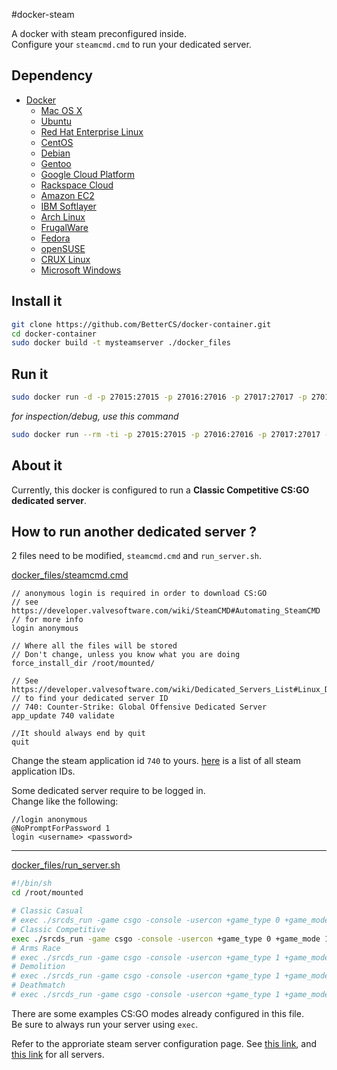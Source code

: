 #docker-steam

A docker with steam preconfigured inside.  
Configure your `steamcmd.cmd` to run your dedicated server.  

## Dependency

- [Docker](https://www.docker.com/)  
  - [Mac OS X](https://docs.docker.com/installation/mac/)  
  - [Ubuntu](https://docs.docker.com/installation/ubuntulinux/)  
  - [Red Hat Enterprise Linux](https://docs.docker.com/installation/rhel/)
  - [CentOS](https://docs.docker.com/installation/centos/)
  - [Debian](https://docs.docker.com/installation/debian/)
  - [Gentoo](https://docs.docker.com/installation/gentoolinux/)
  - [Google Cloud Platform](https://docs.docker.com/installation/google/)
  - [Rackspace Cloud](https://docs.docker.com/installation/rackspace/)
  - [Amazon EC2](https://docs.docker.com/installation/amazon/)
  - [IBM Softlayer](https://docs.docker.com/installation/softlayer/)
  - [Arch Linux](https://docs.docker.com/installation/archlinux/)
  - [FrugalWare](https://docs.docker.com/installation/frugalware/)
  - [Fedora](https://docs.docker.com/installation/fedora/)
  - [openSUSE](https://docs.docker.com/installation/openSUSE/)
  - [CRUX Linux](https://docs.docker.com/installation/cruxlinux/)
  - [Microsoft Windows](https://docs.docker.com/installation/windows/)


## Install it

```bash
git clone https://github.com/BetterCS/docker-container.git
cd docker-container
sudo docker build -t mysteamserver ./docker_files
```

## Run it

```bash
sudo docker run -d -p 27015:27015 -p 27016:27016 -p 27017:27017 -p 27018:27018 -p 27019:27019 -p 27020:27020 -p 27021:27021 -p 27022:27022 -p 27023:27023 -p 27024:27024 -p 27025:27025 -p 27026:27026 -p 27027:27027 -p 27028:27028 -p 27029:27029 -p 27030:27030 -p 27031:27031 -p 27032:27032 -p 27033:27033 -p 27034:27034 -p 27035:27035 -p 27036:27036 -p 54168:54168 -p 27005:27005 -p 26901:26901   -p 27015:27015/udp -p 27016:27016/udp -p 27017:27017/udp -p 27018:27018/udp -p 27019:27019/udp -p 27020:27020/udp -p 27021:27021/udp -p 27022:27022/udp -p 27023:27023/udp -p 27024:27024/udp -p 27025:27025/udp -p 27026:27026/udp -p 27027:27027/udp -p 27028:27028/udp -p 27029:27029/udp -p 27030:27030/udp -p 27031:27031/udp -p 27032:27032/udp -p 27033:27033/udp -p 27034:27034/udp -p 27035:27035/udp -p 27036:27036/udp -p 54168:54168/udp -p 27005:27005/udp -p 26901:26901/udp -v `pwd`/mounted:/root/mounted mysteamserver
```

*for inspection/debug, use this command*
```bash
sudo docker run --rm -ti -p 27015:27015 -p 27016:27016 -p 27017:27017 -p 27018:27018 -p 27019:27019 -p 27020:27020 -p 27021:27021 -p 27022:27022 -p 27023:27023 -p 27024:27024 -p 27025:27025 -p 27026:27026 -p 27027:27027 -p 27028:27028 -p 27029:27029 -p 27030:27030 -p 27031:27031 -p 27032:27032 -p 27033:27033 -p 27034:27034 -p 27035:27035 -p 27036:27036 -p 54168:54168 -p 27005:27005 -p 26901:26901   -p 27015:27015/udp -p 27016:27016/udp -p 27017:27017/udp -p 27018:27018/udp -p 27019:27019/udp -p 27020:27020/udp -p 27021:27021/udp -p 27022:27022/udp -p 27023:27023/udp -p 27024:27024/udp -p 27025:27025/udp -p 27026:27026/udp -p 27027:27027/udp -p 27028:27028/udp -p 27029:27029/udp -p 27030:27030/udp -p 27031:27031/udp -p 27032:27032/udp -p 27033:27033/udp -p 27034:27034/udp -p 27035:27035/udp -p 27036:27036/udp -p 54168:54168/udp -p 27005:27005/udp -p 26901:26901/udp -v `pwd`/mounted:/root/mounted mysteamserver /sbin/my_init  -- bash -l
```



## About it

Currently, this docker is configured to run a **Classic Competitive CS:GO dedicated server**.

## How to run another dedicated server ?

2 files need to be modified, `steamcmd.cmd` and `run_server.sh`.  


[docker_files/steamcmd.cmd](https://github.com/Micka33/docker-steam/blob/master/docker_files/steamcmd.cmd)
```
// anonymous login is required in order to download CS:GO
// see https://developer.valvesoftware.com/wiki/SteamCMD#Automating_SteamCMD
// for more info
login anonymous

// Where all the files will be stored
// Don't change, unless you know what you are doing
force_install_dir /root/mounted/

// See https://developer.valvesoftware.com/wiki/Dedicated_Servers_List#Linux_Dedicated_Servers
// to find your dedicated server ID
// 740: Counter-Strike: Global Offensive Dedicated Server
app_update 740 validate

//It should always end by quit
quit
```

Change the steam application id `740` to yours. [here](https://developer.valvesoftware.com/wiki/Dedicated_Servers_List#Linux_Dedicated_Servers) is a list of all steam application IDs.

Some dedicated server require to be logged in.  
Change like the following:
```
//login anonymous
@NoPromptForPassword 1
login <username> <password>
```

---


[docker_files/run_server.sh](https://github.com/Micka33/docker-steam/blob/master/docker_files/run_server.sh)
```bash
#!/bin/sh
cd /root/mounted

# Classic Casual
# exec ./srcds_run -game csgo -console -usercon +game_type 0 +game_mode 0 +mapgroup mg_active
# Classic Competitive
exec ./srcds_run -game csgo -console -usercon +game_type 0 +game_mode 1 +mapgroup mg_bomb_se
# Arms Race
# exec ./srcds_run -game csgo -console -usercon +game_type 1 +game_mode 0 +mapgroup mg_armsrace
# Demolition
# exec ./srcds_run -game csgo -console -usercon +game_type 1 +game_mode 1 +mapgroup mg_demolition
# Deathmatch
# exec ./srcds_run -game csgo -console -usercon +game_type 1 +game_mode 2 +mapgroup mg_allclassic
```

There are some examples CS:GO modes already configured in this file.  
Be sure to always run your server using `exec`.  

Refer to the approriate steam server configuration page. See [this link](https://developer.valvesoftware.com/wiki/Steam_Application_IDs#Server_Files), and [this link](https://developer.valvesoftware.com/wiki/Dedicated_Servers_List#Linux_Dedicated_Servers) for all servers.
